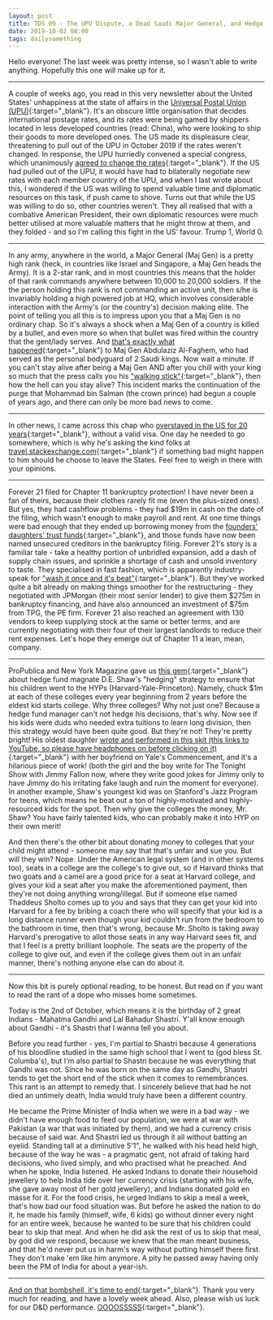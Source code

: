 ```yaml
---
layout: post
title: TDS 09 - The UPU Dispute, a Dead Saudi Major General, and Hedge Fund magnate hedging his offsprings' college chances
date: 2019-10-02 08:00 
tags: dailysomething
---
```




Hello everyone! The last week was pretty intense, so I wasn't able to write anything. Hopefully this one will make up for it.  

----------
 
A couple of weeks ago, you read in this very newsletter about the United States' unhappiness at the state of affairs in the [Universal Postal Union (UPU)](https://en.wikipedia.org/wiki/Universal_Postal_Union){:target="_blank"}. It's an obscure little organisation that decides international postage rates, and its rates were being gamed by shippers located in less developed countries (read: China), who were looking to ship their goods to more developed ones. The US made its displeasure clear, threatening to pull out of the UPU in October 2019 if the rates weren't changed. In response, the UPU hurriedly convened a special congress, which unanimously [agreed to change the rates](http://news.upu.int/no_cache/nd/upu-member-countries-reach-unanimous-agreement-on-postal-remuneration-rates/){:target="_blank"}. If the US had pulled out of the UPU, it would have had to bilaterally negotiate new rates with each member country of the UPU, and when I last wrote about this, I wondered if the US was willing to spend valuable time and diplomatic resources on this task, if push came to shove. Turns out that while the US was willing to do so, other countries weren't. They all realised that with a combative American President, their own diplomatic resources were much better utilised at more valuable matters that he might throw at them, and they folded - and so I'm calling this fight in the US’ favour. Trump 1, World 0.  

-------
 
In any army, anywhere in the world, a Major General (Maj Gen) is a pretty high rank (heck, in countries like Israel and Singapore, a Maj Gen heads the Army). It is a 2-star rank, and in most countries this means that the holder of that rank commands anywhere between 10,000 to 20,000 soldiers. If the the person holding this rank is not commanding an active unit, then s/he is invariably holding a high powered job at HQ, which involves considerable interaction with the Army's (or the country's) decision making elite. The point of telling you all this is to impress upon you that a Maj Gen is no ordinary chap. So it's always a shock when a Maj Gen of a country is killed by a bullet, and even more so when that bullet was fired within the country that the gent/lady serves. And [that's exactly what happened](https://www.bloomberg.com/news/articles/2019-09-29/saudi-king-s-personal-bodyguard-killed-al-ekhbariya){:target="_blank"} to Maj Gen Abdulaziz Al-Faghem, who had served as the personal bodyguard of 2 Saudi kings. Now wait a minute. If you can't stay alive after being a Maj Gen AND after you chill with your king so much that the press calls you his ["walking stick"](https://gulfbusiness.com/saudi-kings-personal-bodyguard-killed-report/){:target="_blank"}, then how the hell can you stay alive? This incident marks the continuation of the purge that Mohammad bin Salman (the crown prince) had begun a couple of years ago, and there can only be more bad news to come.  

--------

In other news, I came across this chap who [overstayed in the US for 20 years](https://travel.stackexchange.com/questions/147647/can-i-voluntarily-exit-from-the-us-after-a-20-year-overstay-or-could-i-be-detai){:target="_blank"}, without a valid visa. One day he needed to go somewhere, which is why he's asking the kind folks at [travel.stackexchange.com](https://travel.stackexchange.com/){:target="_blank"} if something bad might happen to him should he choose to leave the States. Feel free to weigh in there with your opinions.  

___________________________________

Forever 21 filed for Chapter 11 bankruptcy protection! I have never been a fan of theirs, because their clothes rarely fit me (even the plus-sized ones). But yes, they had cashflow problems - they had \$19m in cash on the date of the filing, which wasn't enough to make payroll and rent. At one time things were bad enough that they ended up borrowing money from the [founders' daughters' trust funds](https://www.bloomberg.com/news/articles/2019-09-30/forever-21-founders-borrowed-daughters-funds-as-sales-soured){:target="_blank"}, and those funds have now been named unsecured creditors in the bankruptcy filing. Forever 21's story is a familiar tale - take a healthy portion of unbridled expansion, add a dash of supply chain issues, and sprinkle a shortage of cash and unsold inventory to taste. They specialised in fast fashion, which is apparently industry-speak for ["wash it once and it's beat"](https://www.straitstimes.com/business/companies-markets/forever-21-bankruptcy-filing-shows-limits-to-fast-fashion){:target="_blank"}. But they've worked quite a bit already on making things smoother for the restructuring - they negotiated with JPMorgan (their most senior lender) to give them \$275m in bankruptcy financing, and have also announced an investment of \$75m from TPG, the PE firm. Forever 21 also reached an agreement with 130 vendors to keep supplying stock at the same or better terms, and are currently negotiating with their four of their largest landlords to reduce their rent expenses. Let's hope they emerge out of Chapter 11 a lean, mean, company.  

----------

ProPublica and New York Magazine gave us [this gem](https://nymag.com/intelligencer/2019/09/david-e-shaw-college-donations.html){:target="_blank"} about hedge fund magnate D.E. Shaw's "hedging" strategy to ensure that his children went to the HYPs (Harvard-Yale-Princeton). Namely, chuck $1m at each of these colleges every year beginning from 2 years before the eldest kid starts college. Why three colleges? Why not just one? Because a hedge fund manager can't not hedge his decisions, that's why. Now see if his kids were duds who needed extra tuitions to learn long division, then this strategy would have been quite good. But they're not! They're pretty bright! His oldest daughter [wrote and performed in this skit (this links to YouTube, so please have headphones on before clicking on it)](https://www.youtube.com/watch?v=wI6a1t-M_48){:target="_blank"} with her boyfriend on Yale's Commencement, and it's a hilarious piece of work! (both the girl and the boy write for The Tonight Show with Jimmy Fallon now, where they write good jokes for Jimmy only to have Jimmy do his irritating fake laugh and ruin the moment for everyone). In another example, Shaw's youngest kid was on Stanford's Jazz Program for teens, which means he beat out a ton of highly-motivated and highly-resourced kids for the spot. Then why give the colleges the money, Mr. Shaw? You have fairly talented kids, who can probably make it into HYP on their own merit! 

And then there's the other bit about donating money to colleges that your child might attend - someone may say that that's unfair and sue you. But will they win? Nope. Under the American legal system (and in other systems too), seats in a college are the college's to give out, so if Harvard thinks that two goats and a camel are a good price for a seat at Harvard college, and gives your kid a seat after you make the aforementioned payment, then they're not doing anything wrong/illegal. But if someone else named Thaddeus Sholto comes up to you and says that they can get your kid into Harvard for a fee by bribing a coach there who will specify that your kid is a long distance runner even though your kid couldn't run from the bedroom to the bathroom in time, then that's wrong, because Mr. Sholto is taking away Harvard's prerogative to allot those seats in any way Harvard sees fit, and that I feel is a pretty brilliant loophole. The seats are the property of the college to give out, and even if the college gives them out in an unfair manner, there's nothing anyone else can do about it.  

--------

Now this bit is purely optional reading, to be honest. But read on if you want to read the rant of a dope who misses home sometimes.
 
Today is the 2nd of October, which means it is the birthday of 2 great Indians - Mahatma Gandhi and Lal Bahadur Shastri. Y'all know enough about Gandhi - it's Shastri that I wanna tell you about. 

Before you read further - yes, I'm partial to Shastri because 4 generations of his bloodline studied in the same high school that I went to (god bless St. Columba's), but I'm also partial to Shastri because he was everything that Gandhi was not. Since he was born on the same day as Gandhi, Shastri tends to get the short end of the stick when it comes to remembrances. This rant is an attempt to remedy that. I sincerely believe that had he not died an untimely death, India would truly have been a different country.

He became the Prime Minister of India when we were in a bad way - we didn't have enough food to feed our population, we were at war with Pakistan (a war that was initiated by them), and we had a currency crisis because of said war. And Shastri led us through it all without batting an eyelid. Standing tall at a diminutive 5'1", he walked with his head held high, because of the way he was - a pragmatic gent, not afraid of taking hard decisions, who lived simply, and who practised what he preached. And when he spoke, India listened. He asked Indians to donate their household jewellery to help India tide over her currency crisis (starting with his wife, she gave away most of her gold jewellery), and Indians donated gold en masse for it. For the food crisis, he urged Indians to skip a meal a week, that's how bad our food situation was. But before he asked the nation to do it, he made his family (himself, wife, 6 kids) go without dinner every night for an entire week, because he wanted to be sure that his children could bear to skip that meal. And when he did ask the rest of us to skip that meal, by god did we respond, because we knew that the man meant business, and that he'd never put us in harm's way without putting himself there first. They don't make 'em like him anymore. A pity he passed away having only been the PM of India for about a year-ish.  

------


[And on that bombshell, it's time to end](https://www.youtube.com/watch?v=T4TbsxMwDK8&t=0.5){:target="_blank"}. Thank you very much for reading, and have a lovely week ahead. Also, please wish us luck for our D&D performance. [OOOOSSSSS](https://www.youtube.com/watch?v=tyn-wz5Mk_I){:target="_blank"}.



